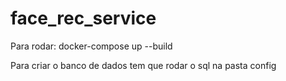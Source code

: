 # face_rec_service

Para rodar:  docker-compose up --build

Para criar o banco de dados tem que rodar o sql na pasta config